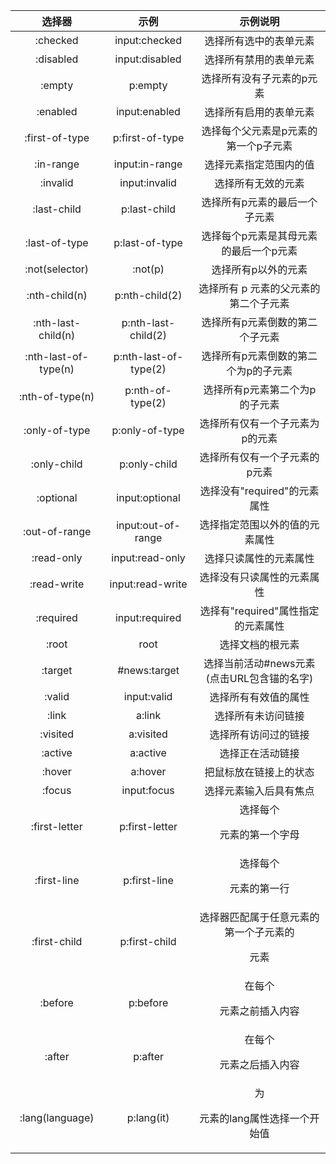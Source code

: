 选择器 | 示例 | 示例说明 |
:-: | :-: | :-: | 
:checked | input:checked | 选择所有选中的表单元素 |
:disabled | input:disabled | 选择所有禁用的表单元素 |
:empty | p:empty | 选择所有没有子元素的p元素 |
:enabled | input:enabled | 选择所有启用的表单元素 |
:first-of-type | p:first-of-type | 选择每个父元素是p元素的第一个p子元素 |
:in-range | input:in-range | 选择元素指定范围内的值 |
:invalid | input:invalid | 选择所有无效的元素 |
:last-child | p:last-child | 选择所有p元素的最后一个子元素 |
:last-of-type | p:last-of-type | 选择每个p元素是其母元素的最后一个p元素 |
:not(selector) | :not(p) | 选择所有p以外的元素 |
:nth-child(n) | p:nth-child(2) | 选择所有 p 元素的父元素的第二个子元素 |
:nth-last-child(n) | p:nth-last-child(2) | 选择所有p元素倒数的第二个子元素 |
:nth-last-of-type(n) | p:nth-last-of-type(2) | 选择所有p元素倒数的第二个为p的子元素 |
:nth-of-type(n) | p:nth-of-type(2) | 选择所有p元素第二个为p的子元素 |
:only-of-type | p:only-of-type | 选择所有仅有一个子元素为p的元素 |
:only-child | p:only-child | 选择所有仅有一个子元素的p元素 |
:optional | input:optional | 选择没有"required"的元素属性 |
:out-of-range | input:out-of-range | 选择指定范围以外的值的元素属性 |
:read-only | input:read-only | 选择只读属性的元素属性 |
:read-write | input:read-write | 选择没有只读属性的元素属性 |
:required | input:required | 选择有"required"属性指定的元素属性 |
:root | root | 选择文档的根元素 |
:target | #news:target | 选择当前活动#news元素(点击URL包含锚的名字) |
:valid | input:valid | 选择所有有效值的属性 |
:link | a:link | 选择所有未访问链接 |
:visited | a:visited | 选择所有访问过的链接 |
:active | a:active | 选择正在活动链接 |
:hover | a:hover | 把鼠标放在链接上的状态 |
:focus | input:focus | 选择元素输入后具有焦点 |
:first-letter | p:first-letter | 选择每个<p> 元素的第一个字母 |
:first-line | p:first-line | 选择每个<p> 元素的第一行 |
:first-child | p:first-child | 选择器匹配属于任意元素的第一个子元素的 <p> 元素 |
:before | p:before | 在每个<p>元素之前插入内容 |
:after | p:after | 在每个<p>元素之后插入内容 |
:lang(language) | p:lang(it) | 为<p>元素的lang属性选择一个开始值 |
